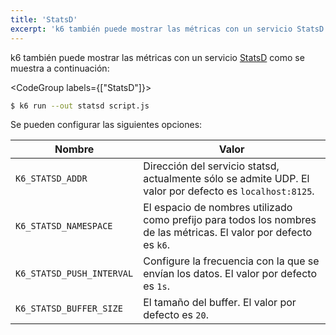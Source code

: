 ```yaml
---
title: 'StatsD'
excerpt: 'k6 también puede mostrar las métricas con un servicio StatsD.'
---
```


k6 también puede mostrar las métricas con un servicio [StatsD](https://github.com/statsd/statsd) como se muestra a continuación:

<CodeGroup labels={["StatsD"]}>

```bash
$ k6 run --out statsd script.js
```

</CodeGroup>

Se pueden configurar las siguientes opciones:

| Nombre                      | Valor                                                                                                  |
| ------------------------- | ------------------------------------------------------------------------------------------------------ |
| `K6_STATSD_ADDR`          | Dirección del servicio statsd, actualmente sólo se admite UDP. El valor por defecto es `localhost:8125`. |
| `K6_STATSD_NAMESPACE`     | El espacio de nombres utilizado como prefijo para todos los nombres de las métricas. El valor por defecto es `k6`.                    |
| `K6_STATSD_PUSH_INTERVAL` | Configure la frecuencia con la que se envían los datos. El valor por defecto es `1s`.                     |
| `K6_STATSD_BUFFER_SIZE`   | El tamaño del buffer. El valor por defecto es `20`.                                                            |
